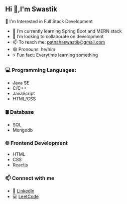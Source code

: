 ## Hi 👋,I'm Swastik 


  👀 I'm Interested in Full Stack Development
- 🌱 I’m currently learning Spring Boot and MERN stack
- 👯 I’m looking to collaborate on development
- 📫 To reach me: [patnahaswastik@gmail.com](mailto:patnahaswastik@gmail.com)
- 😄 Pronouns: he/him
- ⚡ Fun fact: Everytime learning something

 
### 💻 Programming Languages:
- Java SE
- C/C++
- JavaScript
- HTML/CSS


### 🛢 Database
- SQL
- Mongodb


### 🌐 Frontend Development
- HTML
- CSS
- Reactjs


### 📫 Connect with me 
- 💼 [LinkedIn](https://linkedin.com/in/swastik-patnaha-03318629)
- 💻 [LeetCode](https://leetcode.com/swastikdada)
